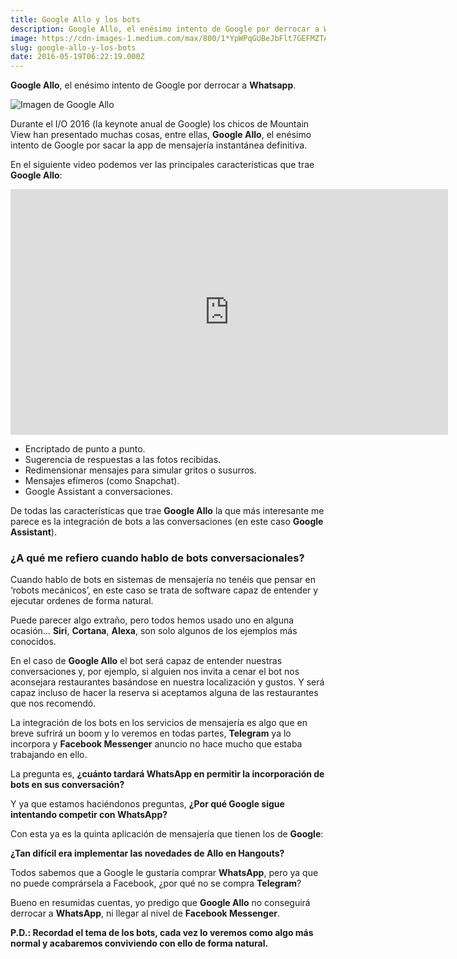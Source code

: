 ```yaml
---
title: Google Allo y los bots
description: Google Allo, el enésimo intento de Google por derrocar a Whatsapp.
image: https://cdn-images-1.medium.com/max/800/1*YpWPqGUBeJbFlt7GEFMZTA.jpeg
slug: google-allo-y-los-bots
date: 2016-05-19T06:22:19.000Z
---
```


**Google Allo**, el enésimo intento de Google por derrocar a **Whatsapp**.

![Imagen de Google Allo](https://cdn-images-1.medium.com/max/800/1*YpWPqGUBeJbFlt7GEFMZTA.jpeg)

Durante el I/O 2016 (la keynote anual de Google) los chicos de Mountain View han presentado muchas cosas, entre ellas, **Google Allo**, el enésimo intento de Google por sacar la app de mensajería instantánea definitiva.

En el siguiente video podemos ver las principales características que trae **Google Allo**:

<iframe src="https://www.youtube.com/embed/keyJiYUlz5M?feature=oembed" width="700" height="393" frameborder="0" scrolling="no"></iframe>

- Encriptado de punto a punto.
- Sugerencia de respuestas a las fotos recibidas.
- Redimensionar mensajes para simular gritos o susurros.
- Mensajes efímeros (como Snapchat).
- Google Assistant a conversaciones.

De todas las características que trae **Google Allo** la que más interesante me parece es la integración de bots a las conversaciones (en este caso **Google Assistant**).

### ¿A qué me refiero cuando hablo de bots conversacionales?

Cuando hablo de bots en sistemas de mensajería no tenéis que pensar en ‘robots mecánicos’, en este caso se trata de software capaz de entender y ejecutar ordenes de forma natural.

Puede parecer algo extraño, pero todos hemos usado uno en alguna ocasión… **Siri**, **Cortana**, **Alexa**, son solo algunos de los ejemplos más conocidos.

En el caso de **Google Allo** el bot será capaz de entender nuestras conversaciones y, por ejemplo, si alguien nos invita a cenar el bot nos aconsejara restaurantes basándose en nuestra localización y gustos. Y será capaz incluso de hacer la reserva si aceptamos alguna de las restaurantes que nos recomendó.

La integración de los bots en los servicios de mensajería es algo que en breve sufrirá un boom y lo veremos en todas partes, **Telegram** ya lo incorpora y **Facebook Messenger** anuncio no hace mucho que estaba trabajando en ello.

La pregunta es, **¿cuánto tardará WhatsApp en permitir la incorporación de bots en sus conversación?**

Y ya que estamos haciéndonos preguntas, **¿Por qué Google sigue intentando competir con WhatsApp?**

Con esta ya es la quinta aplicación de mensajería que tienen los de **Google**:

**¿Tan difícil era implementar las novedades de Allo en Hangouts?**

Todos sabemos que a Google le gustaría comprar **WhatsApp**, pero ya que no puede comprársela a Facebook, ¿por qué no se compra **Telegram**?

Bueno en resumidas cuentas, yo predigo que **Google Allo** no conseguirá derrocar a **WhatsApp**, ni llegar al nivel de **Facebook Messenger**.

**P.D.: Recordad el tema de los bots, cada vez lo veremos como algo más normal y acabaremos conviviendo con ello de forma natural.**
